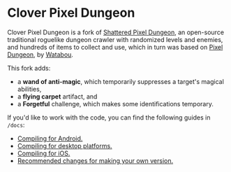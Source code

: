 # Clover Pixel Dungeon

Clover Pixel Dungeon is a fork of [Shattered Pixel Dungeon](https://shatteredpixel.com/shatteredpd/), an open-source traditional roguelike dungeon crawler with randomized levels and enemies, and hundreds of items to collect and use, which in turn was based on [Pixel Dungeon](https://github.com/00-Evan/pixel-dungeon-gradle), by [Watabou](https://www.watabou.ru).

This fork adds:

- a **wand of anti-magic**, which temporarily suppresses a target's magical abilities,
- a **flying carpet** artifact, and
- a **Forgetful** challenge, which makes some identifications temporary.


If you'd like to work with the code, you can find the following guides in `/docs`:

- [Compiling for Android.](docs/getting-started-android.md)
- [Compiling for desktop platforms.](docs/getting-started-desktop.md)
- [Compiling for iOS.](docs/getting-started-ios.md)
- [Recommended changes for making your own version.](docs/recommended-changes.md)
